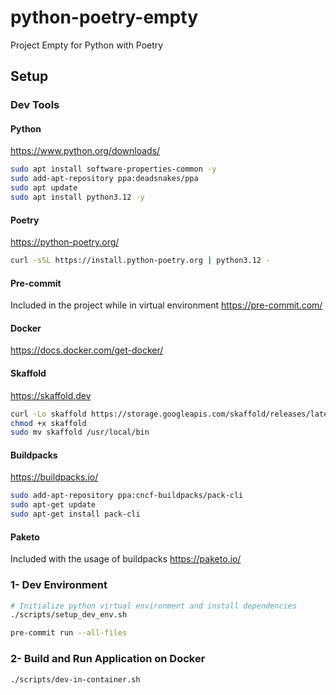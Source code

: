 # python-poetry-empty

Project Empty for Python with Poetry

## Setup

### Dev Tools

#### Python

<https://www.python.org/downloads/>

```bash
sudo apt install software-properties-common -y
sudo add-apt-repository ppa:deadsnakes/ppa
sudo apt update
sudo apt install python3.12 -y
```

#### Poetry

<https://python-poetry.org/>

```bash
curl -sSL https://install.python-poetry.org | python3.12 -
```

#### Pre-commit

Included in the project while in virtual environment
<https://pre-commit.com/>

#### Docker

<https://docs.docker.com/get-docker/>

#### Skaffold

<https://skaffold.dev>

```bash
curl -Lo skaffold https://storage.googleapis.com/skaffold/releases/latest/skaffold-linux-amd64
chmod +x skaffold
sudo mv skaffold /usr/local/bin
```

#### Buildpacks

<https://buildpacks.io/>

```bash
sudo add-apt-repository ppa:cncf-buildpacks/pack-cli
sudo apt-get update
sudo apt-get install pack-cli
```

#### Paketo

Included with the usage of buildpacks
<https://paketo.io/>

### 1- Dev Environment

```bash
# Initialize python virtual environment and install dependencies
./scripts/setup_dev_env.sh

pre-commit run --all-files
```

### 2- Build and Run Application on Docker

```bash
./scripts/dev-in-container.sh
```
